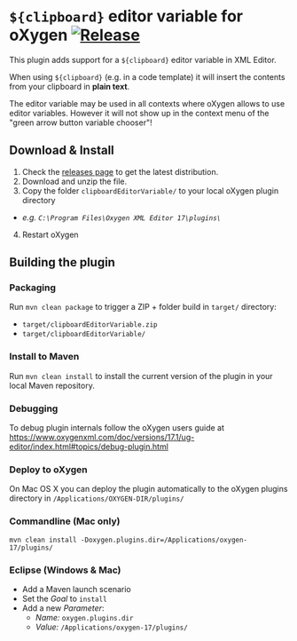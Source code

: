 `${clipboard}` editor variable for oXygen [![Release](https://img.shields.io/github/release/paginagmbh/oxygen-plugin_clipboard-editor-variable.svg)](https://github.com/paginagmbh/oxygen-plugin_clipboard-editor-variable/releases/latest)
============================================

This plugin adds support for a `${clipboard}` editor variable in <oXygen/> XML Editor.

When using `${clipboard}` (e.g. in a code template) it will insert the contents from your clipboard in **plain text**.

The editor variable may be used in all contexts where oXygen allows to use editor variables.
However it will not show up in the context menu of the "green arrow button variable chooser"!


Download & Install
------------------

1. Check the [releases page](https://github.com/paginagmbh/oxygen-plugin_clipboard-editor-variable/releases) to get the latest distribution.
2. Download and unzip the file.
3. Copy the folder `clipboardEditorVariable/` to your local oXygen plugin directory
  * _e.g. `C:\Program Files\Oxygen XML Editor 17\plugins\`_
4. Restart oXygen


Building the plugin
-------------------

### Packaging

Run `mvn clean package` to trigger a ZIP + folder build in `target/` directory:

* `target/clipboardEditorVariable.zip`
* `target/clipboardEditorVariable/`

### Install to Maven

Run `mvn clean install` to install the current version of the plugin in your local Maven repository.

### Debugging

To debug plugin internals follow the oXygen users guide at https://www.oxygenxml.com/doc/versions/17.1/ug-editor/index.html#topics/debug-plugin.html

### Deploy to oXygen

On Mac OS X you can deploy the plugin automatically to the oXygen plugins directory in `/Applications/OXYGEN-DIR/plugins/`

### Commandline (Mac only)
`mvn clean install -Doxygen.plugins.dir=/Applications/oxygen-17/plugins/`

### Eclipse (Windows & Mac)
* Add a Maven launch scenario
* Set the _Goal_ to `install`
* Add a new _Parameter_:
  * _Name:_ `oxygen.plugins.dir`
  * _Value:_ `/Applications/oxygen-17/plugins/`
